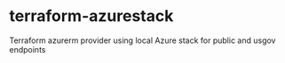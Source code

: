 # terraform-azurestack
Terraform azurerm provider using local Azure stack for public and usgov endpoints
